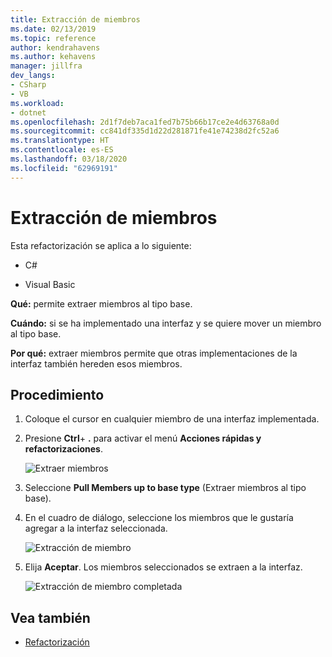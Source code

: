 ```yaml
---
title: Extracción de miembros
ms.date: 02/13/2019
ms.topic: reference
author: kendrahavens
ms.author: kehavens
manager: jillfra
dev_langs:
- CSharp
- VB
ms.workload:
- dotnet
ms.openlocfilehash: 2d1f7deb7aca1fed7b75b66b17ce2e4d63768a0d
ms.sourcegitcommit: cc841df335d1d22d281871fe41e74238d2fc52a6
ms.translationtype: HT
ms.contentlocale: es-ES
ms.lasthandoff: 03/18/2020
ms.locfileid: "62969191"
---
```

# <a name="pull-members-up"></a>Extracción de miembros

Esta refactorización se aplica a lo siguiente:

- C#

- Visual Basic

**Qué:** permite extraer miembros al tipo base.

**Cuándo:** si se ha implementado una interfaz y se quiere mover un miembro al tipo base.

**Por qué:** extraer miembros permite que otras implementaciones de la interfaz también hereden esos miembros.

## <a name="how-to"></a>Procedimiento

1. Coloque el cursor en cualquier miembro de una interfaz implementada.
2. Presione **Ctrl**+ **.** para activar el menú **Acciones rápidas y refactorizaciones**.

   ![Extraer miembros](media/pull-members-up.png)

2. Seleccione **Pull Members up to base type** (Extraer miembros al tipo base).

3. En el cuadro de diálogo, seleccione los miembros que le gustaría agregar a la interfaz seleccionada.

   ![Extracción de miembro](media/pull-members-up-dialog.png)

4. Elija **Aceptar**. Los miembros seleccionados se extraen a la interfaz.

   ![Extracción de miembro completada](media/pull-members-up-completed.png)

## <a name="see-also"></a>Vea también

- [Refactorización](../refactoring-in-visual-studio.md)
